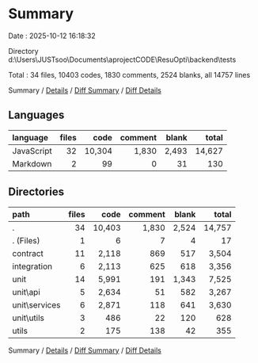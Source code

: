 # Summary

Date : 2025-10-12 16:18:32

Directory d:\\Users\\JUSTsoo\\Documents\\aprojectCODE\\ResuOpti\\backend\\tests

Total : 34 files,  10403 codes, 1830 comments, 2524 blanks, all 14757 lines

Summary / [Details](details.md) / [Diff Summary](diff.md) / [Diff Details](diff-details.md)

## Languages
| language | files | code | comment | blank | total |
| :--- | ---: | ---: | ---: | ---: | ---: |
| JavaScript | 32 | 10,304 | 1,830 | 2,493 | 14,627 |
| Markdown | 2 | 99 | 0 | 31 | 130 |

## Directories
| path | files | code | comment | blank | total |
| :--- | ---: | ---: | ---: | ---: | ---: |
| . | 34 | 10,403 | 1,830 | 2,524 | 14,757 |
| . (Files) | 1 | 6 | 7 | 4 | 17 |
| contract | 11 | 2,118 | 869 | 517 | 3,504 |
| integration | 6 | 2,113 | 625 | 618 | 3,356 |
| unit | 14 | 5,991 | 191 | 1,343 | 7,525 |
| unit\\api | 5 | 2,634 | 51 | 582 | 3,267 |
| unit\\services | 6 | 2,871 | 118 | 641 | 3,630 |
| unit\\utils | 3 | 486 | 22 | 120 | 628 |
| utils | 2 | 175 | 138 | 42 | 355 |

Summary / [Details](details.md) / [Diff Summary](diff.md) / [Diff Details](diff-details.md)